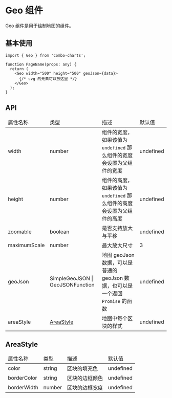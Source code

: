 # Geo 组件

Geo 组件是用于绘制地图的组件。

## 基本使用

```tsx
import { Geo } from 'combo-charts';

function PageName(props: any) {
  return (
    <Geo width="500" height="500" geoJson={data}>
      {/* svg 的元素可以放这里 */}
    </Geo>
  );
}
```

## API

<table>
    <thead>
        <tr>
            <td>属性名称</td>
            <td>类型</td>
            <td>描述</td>
            <td>默认值</td>
        </tr>
    </thead>
    <tbody>
        <tr>
            <td>width</td>
            <td>number</td>
          <td>组件的宽度，如果该值为 <code>undefined</code> 那么组件的宽度会设置为父组件的宽度</td>
            <td>undefined</td>
        </tr>
        <tr>
            <td>height</td>
            <td>number</td>
          <td>组件的高度，如果该值为 <code>undefined</code> 那么组件的高度会设置为父组件的高度</td>
            <td>undefined</td>
        </tr>
        <tr>
            <td>zoomable</td>
            <td>boolean</td>
            <td>是否支持放大与平移</td>
            <td>undefined</td>
        </tr>
        <tr>
            <td>maximumScale</td>
            <td>number</td>
            <td>最大放大尺寸</td>
            <td>3</td>
        </tr>
        <tr>
            <td>geoJson</td>
            <td>SimpleGeoJSON | GeoJSONFunction</td>
          <td>地图 geoJson 数据，可以是普通的 geoJson 数据，也可以是一个返回 <code>Promise</code> 的函数</td>
            <td>undefined</td>
        </tr>
        <tr>
            <td>areaStyle</td>
            <td><a href="#areastyle">AreaStyle</a></td>
            <td>地图中每个区块的样式</td>
            <td>undefined</td>
        </tr>
    </tbody>
</table>


## AreaStyle

<table>
	<thead>
    	<tr>
        	<td>属性名称</td>
            <td>类型</td>
            <td>描述</td>
            <td>默认值</td>
        </tr>
    </thead>
    <tbody>
    	<tr>
        	<td>color</td>
            <td>string</td>
            <td>区块的填充色</td>
            <td>undefined</td>
        </tr>
        <tr>
        	<td>borderColor</td>
            <td>string</td>
            <td>区块的边框颜色</td>
            <td>undefined</td>
        </tr>
        <tr>
        	<td>borderWidth</td>
            <td>number</td>
            <td>区块的边框宽度</td>
            <td>undefined</td>
        </tr>
    </tbody>
</table>
